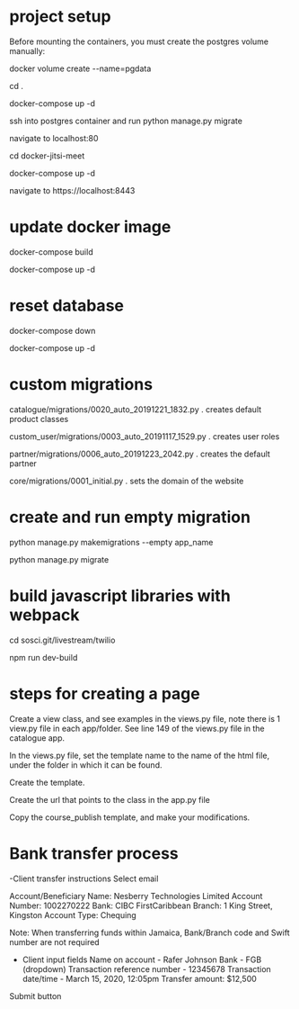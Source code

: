 # project setup

Before mounting the containers, you must create the postgres volume manually:

docker volume create --name=pgdata

cd .

docker-compose up -d

ssh into postgres container and run python manage.py migrate

navigate to localhost:80

cd docker-jitsi-meet

docker-compose up -d

navigate to https://localhost:8443

# update docker image

docker-compose build 

docker-compose up -d 

# reset database

docker-compose down

docker-compose up -d

# custom migrations

catalogue/migrations/0020_auto_20191221_1832.py . creates default product classes

custom_user/migrations/0003_auto_20191117_1529.py .  creates user roles

partner/migrations/0006_auto_20191223_2042.py . creates the default partner

core/migrations/0001_initial.py . sets the domain of the website

# create and run empty migration

python manage.py makemigrations --empty app_name

python manage.py migrate

# build javascript libraries with webpack

cd sosci.git/livestream/twilio

npm run dev-build

# steps for creating a page

Create a view class, and see examples in the views.py file, note there is 1 view.py file in each app/folder.
See line 149 of the views.py file in the catalogue app.

In the views.py file, set the template name to the name of the html file, under the folder in which it can be found. 

Create the template. 

Create the url that points to the class in the app.py file 

Copy the course_publish template, and make your modifications. 

# Bank transfer process

-Client transfer instructions
Select email

Account/Beneficiary Name: Nesberry Technologies Limited
Account Number: 1002270222
Bank: CIBC FirstCaribbean
Branch: 1 King Street, Kingston
Account Type: Chequing

Note: When transferring funds within Jamaica, Bank/Branch code and Swift number are not required


- Client input fields
Name on account - Rafer Johnson
Bank - FGB (dropdown)
Transaction reference number - 12345678
Transaction date/time - March 15, 2020, 12:05pm
Transfer amount: $12,500

Submit button